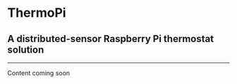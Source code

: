 # ThermoPi
## A distributed-sensor Raspberry Pi thermostat solution
-------------------------------
Content coming soon

